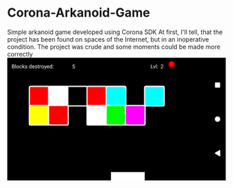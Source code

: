 # Corona-Arkanoid-Game
Simple arkanoid game developed using Corona SDK
At first, I'll tell, that the project has been found on spaces of the Internet, but in an inoperative condition.
The project was crude and some moments could be made more correctly
![ScreenShot](https://raw.githubusercontent.com/LuckyWins/Corona-Arkanoid-Game/master/screen.png)
